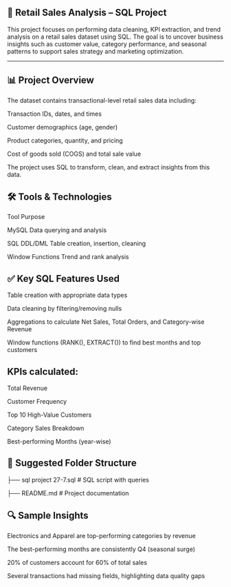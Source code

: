 🛒 Retail Sales Analysis – SQL Project
---

This project focuses on performing data cleaning, KPI extraction, and trend analysis on a retail sales dataset using SQL. The goal is to uncover business insights such as customer value, category performance, and seasonal patterns to support sales strategy and marketing optimization.

---

📊 Project Overview
---

The dataset contains transactional-level retail sales data including:

Transaction IDs, dates, and times

Customer demographics (age, gender)

Product categories, quantity, and pricing

Cost of goods sold (COGS) and total sale value

The project uses SQL to transform, clean, and extract insights from this data.

🛠️ Tools & Technologies
---

Tool	Purpose

MySQL	Data querying and analysis

SQL DDL/DML	Table creation, insertion, cleaning

Window Functions	Trend and rank analysis


✅ Key SQL Features Used
---

Table creation with appropriate data types

Data cleaning by filtering/removing nulls

Aggregations to calculate Net Sales, Total Orders, and Category-wise Revenue

Window functions (RANK(), EXTRACT()) to find best months and top customers

KPIs calculated:
---

Total Revenue

Customer Frequency

Top 10 High-Value Customers

Category Sales Breakdown

Best-performing Months (year-wise)

📂 Suggested Folder Structure
---

├── sql project 27-7.sql         # SQL script with queries

├── README.md                    # Project documentation



🔍 Sample Insights
---
Electronics and Apparel are top-performing categories by revenue

The best-performing months are consistently Q4 (seasonal surge)

20% of customers account for 60% of total sales

Several transactions had missing fields, highlighting data quality gaps
